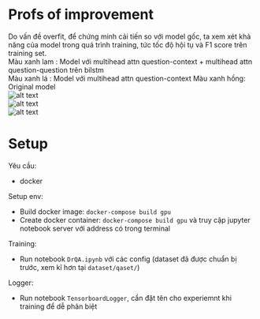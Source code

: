 # Profs of improvement
Do vấn đề overfit, để chứng minh cải tiến so với model gốc, ta xem xét khả năng của model trong quá trình training, tức tốc độ hội tụ và F1 score trên training set.  
Màu xanh lam : Model với multihead attn question-context + multihead attn question-question trên bilstm  
Màu xanh lá  : Model với multihead attn question-context
Màu xanh hồng: Original model  
![alt text](https://github.com/NNHieu/TrueAnswer_ZaloAIChallenge2019_VietnameseWikiQA/tree/master/images/TrainLoss.png "Train loss")  
![alt text](https://github.com/NNHieu/TrueAnswer_ZaloAIChallenge2019_VietnameseWikiQA/tree/master/images/F1.png "Train loss")  
![alt text](https://github.com/NNHieu/TrueAnswer_ZaloAIChallenge2019_VietnameseWikiQA/tree/master/images/ValLoss.png "Train loss")  

# Setup
Yêu cầu:
* docker

Setup env:
* Build docker image: `docker-compose build gpu`
* Create docker container: `docker-compose build gpu` và truy cập jupyter notebook server với address có trong terminal

Training:
* Run notebook `DrQA.ipynb` với các config (dataset đã được chuẩn bị trước, xem kĩ hơn tại `dataset/qaset/`)

Logger:
* Run notebook `TensorboardLogger`, cần đặt tên cho experiemnt khi training để dễ phân biệt